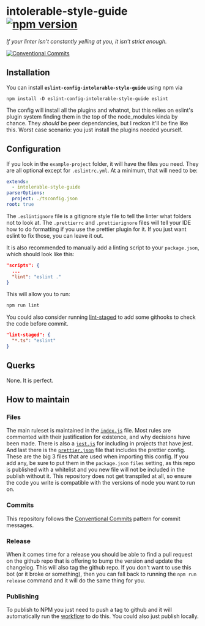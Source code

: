 # intolerable-style-guide [![npm version](https://badge.fury.io/js/intolerable-style-guide.svg)](https://www.npmjs.com/package/intolerable-style-guide)

*If your linter isn't constantly yelling at you, it isn't strict enough.*

[![Conventional Commits](https://img.shields.io/badge/Conventional%20Commits-1.0.0-yellow.svg)](https://conventionalcommits.org)

## Installation

You can install **`eslint-config-intolerable-style-guide`** using npm via
```
npm install -D eslint-config-intolerable-style-guide eslint
```
The config will install all the plugins and whatnot, but this relies on eslint's plugin system finding them in the top of the node_modules kinda by chance. They _should_ be peer dependancies, but I reckon it'll be fine like this. Worst case scenario: you just install the plugins needed yourself.

## Configuration

If you look in the `example-project` folder, it will have the files you need.
They are all optional except for `.eslintrc.yml`. At a minimum, that will need to be:
```yml
extends:
  - intolerable-style-guide
parserOptions:
  project: ./tsconfig.json
root: true
```
The `.eslintignore` file is a gitignore style file to tell the linter what folders not to look at.
The `.prettierrc` and `.prettierignore` files will tell your IDE how to do formatting if you use the prettier plugin for it. If you just want eslint to fix those, you can leave it out.

It is also recommended to manually add a linting script to your `package.json`, which should look like this:

```json
"scripts": {
  ...
  "lint": "eslint ."
}
```

This will allow you to run:
```bash
npm run lint
```

You could also consider running [lint-staged](https://github.com/okonet/lint-staged) to add some githooks to check the code before commit.
```json
"lint-staged": {
  "*.ts": "eslint"
}
```

## Querks

None. It is perfect.

## How to maintain

### Files
The main ruleset is maintained in the [`index.js`](index.js) file. Most rules are commented with their justification for existence, and why decisions have been made.
There is also a [`jest.js`](jest.js) for including in projects that have jest.
And last there is the [`prettier.json`](prettier.json) file that includes the prettier config. These are the big 3 files that are used when importing this config. If you add any, be sure to put them in the `package.json` `files` setting, as this repo is published with a whitelist and you new file will not be included in the publish without it.
This repository does not get transpiled at all, so ensure the code you write is compatible with the versions of node you want to run on.

### Commits
This repository follows the [Conventional Commits](https://conventionalcommits.org) pattern for commit messages.

### Release
When it comes time for a release you should be able to find a pull request on the github repo that is offering to bump the version and update the changelog. This will also tag the github repo.
If you don't want to use this bot (or it broke or something), then you can fall back to running the `npm run release` command and it will do the same thing for you.

### Publishing
To publish to NPM you just need to push a tag to github and it will automatically run the [workflow](.github/workflows/publish.yml) to do this. You could also just publish locally.
